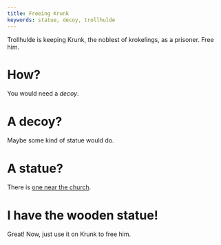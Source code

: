 ```yaml
---
title: Freeing Krunk
keywords: statue, decoy, trollhulde
---
```


Trollhulde is keeping Krunk, the noblest of krokelings, as a prisoner. Free him.

# How?
You would need a *decoy*.

# A decoy?
Maybe some kind of statue would do.

# A statue?
There is [one near the church](050-church/035-wooden-statue.md).

# I have the wooden statue!
Great! Now, just use it on Krunk to free him.

